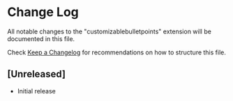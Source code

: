 # Change Log

All notable changes to the "customizablebulletpoints" extension will be documented in this file.

Check [Keep a Changelog](http://keepachangelog.com/) for recommendations on how to structure this file.

## [Unreleased]

- Initial release